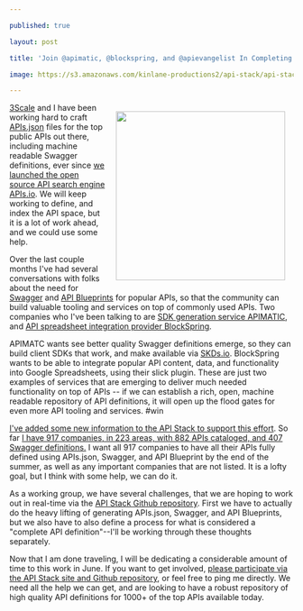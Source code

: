 ---
published: true
layout: post
title: 'Join @apimatic, @blockspring, and @apievangelist In Completing API Definitions For 1000 Companies In The API Stack'
image: https://s3.amazonaws.com/kinlane-productions2/api-stack/api-stack-logo.png
---

<p><a href="http://theapistack.com"><img style="padding: 15px;" src="https://s3.amazonaws.com/kinlane-productions2/api-stack/api-stack-logo.png" alt="" width="300" align="right" /></a>
<p><a href="https://www.3scale.net/">3Scale</a> and I have been working hard to craft <a href="http://apisjson.org">APIs.json</a> files for the top public APIs out there, including machine readable Swagger definitions, ever since <a href="http://apievangelist.com/2014/07/03/an-open-source-distributed-api-search-engine/">we launched the open source API search engine APIs.io</a>. We will keep working to define, and index the API space, but it is a lot of work ahead, and we could use some help.
<p>Over the last couple months I've had several conversations with folks about the need for <a href="http://swagger.io">Swagger</a> and <a href="http://apiblueprint.org">API Blueprints</a> for popular APIs, so that the community can build valuable tooling and services on top of commonly used APIs. Two companies who I've been talking to are&nbsp;<a href="http://apimatic.io">SDK generation service APIMATIC</a>, and <a href="https://blockspring.com">API spreadsheet integration provider BlockSpring</a>.
<p>APIMATC wants see better quality Swagger definitions emerge, so they can build client SDKs that work, and make available via <a href="http://sdks.io">SKDs.io</a>. BlockSpring wants to be able to integrate popular API content, data, and functionality into Google Spreadsheets, using their slick plugin. These are just two examples of services that are emerging to deliver much needed functionality on top of APIs -- if we can establish a rich, open, machine readable repository of API definitions, it will open up the flood gates for even more API tooling and services. #win
<p><a href="http://apievangelist.com/2014/07/03/an-open-source-distributed-api-search-engine/">I've added some new information to the API Stack to support this effort</a>. So far <a href="http://theapistack.com/companies.html">I have&nbsp;917 companies, in 223 areas, with 882 APIs cataloged, and 407 Swagger definitions.</a> I want all 917 companies to have all their APIs fully defined using APIs.json, Swagger, and API Blueprint by the end of the summer, as well as any important companies that are not listed. It is a lofty goal, but I think with some help, we can do it.
<p>As a working group, we have several challenges, that we are hoping to work out in real-time via the <a href="https://github.com/api-stack/api-stack">API Stack Github repository</a>. First we have to actually do the heavy lifting of generating APIs.json, Swagger, and API Blueprints, but we also have to also define a process for what is considered a "complete API definition"--I'll be working through these thoughts separately.
<p>Now that I am done traveling, I will be dedicating a considerable amount of time to this work in June. If you want to get involved, <a href="https://github.com/api-stack/api-stack">please participate via the API Stack site and Github repository</a>, or feel free to ping me directly. We need all the help we can get, and are looking to have a robust repository of high quality API definitions for 1000+ of the top APIs available today.

